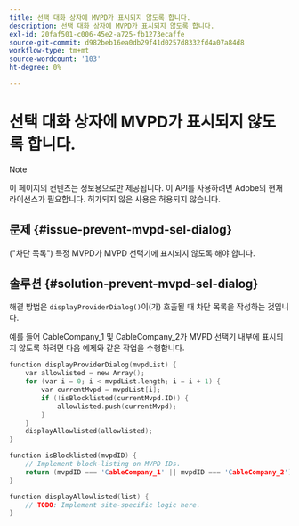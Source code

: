 ```yaml
---
title: 선택 대화 상자에 MVPD가 표시되지 않도록 합니다.
description: 선택 대화 상자에 MVPD가 표시되지 않도록 합니다.
exl-id: 20faf501-c006-45e2-a725-fb1273ecaffe
source-git-commit: d982beb16ea0db29f41d0257d8332fd4a07a84d8
workflow-type: tm+mt
source-wordcount: '103'
ht-degree: 0%

---
```


# 선택 대화 상자에 MVPD가 표시되지 않도록 합니다.

>[!NOTE]
>
>이 페이지의 컨텐츠는 정보용으로만 제공됩니다. 이 API를 사용하려면 Adobe의 현재 라이선스가 필요합니다. 허가되지 않은 사용은 허용되지 않습니다.

## 문제 {#issue-prevent-mvpd-sel-dialog}

(&quot;차단 목록&quot;) 특정 MVPD가 MVPD 선택기에 표시되지 않도록 해야 합니다.


## 솔루션 {#solution-prevent-mvpd-sel-dialog}

해결 방법은 `displayProviderDialog()`이(가) 호출될 때 차단 목록을 작성하는 것입니다.

예를 들어 CableCompany_1 및 CableCompany_2가 MVPD 선택기 내부에 표시되지 않도록 하려면 다음 예제와 같은 작업을 수행합니다.

```C
function displayProviderDialog(mvpdList) {
    var allowlisted = new Array();
    for (var i = 0; i < mvpdList.length; i = i + 1) {
        var currentMvpd = mvpdList[i];
        if (!isBlocklisted(currentMvpd.ID)) {
            allowlisted.push(currentMvpd);
        }
    }
    displayAllowlisted(allowlisted);
}

function isBlocklisted(mvpdID) {
    // Implement block-listing on MVPD IDs.
    return (mvpdID === 'CableCompany_1' || mvpdID === 'CableCompany_2');
}

function displayAllowlisted(list) {
    // TODO: Implement site-specific logic here.
} 
```

<!--
**Related Information**

* [Allow MVPDs in the Selection Dialog](/help/authentication/allow-mvpd-selectn-dialog.md)
* **Code samples**
* [Programmer integration guide](/help/authentication/programmer-integration-guide-overview.md)
-->

